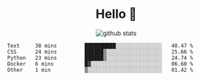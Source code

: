 <h1 align="center">Hello 👋 </h3>

<p align="center">
  <img src="https://github-readme-stats.vercel.app/api?username=syeehyn&hide=stars,prs,issues,contribs&count_private=true&hide_title=true" alt="github stats" />
</p>

<!--START_SECTION:waka-->
```text
Text     38 mins         ██████████░░░░░░░░░░░░░░░   40.47 % 
CSS      24 mins         ██████▒░░░░░░░░░░░░░░░░░░   25.66 % 
Python   23 mins         ██████▒░░░░░░░░░░░░░░░░░░   24.74 % 
Docker   6 mins          █▓░░░░░░░░░░░░░░░░░░░░░░░   06.60 % 
Other    1 min           ▒░░░░░░░░░░░░░░░░░░░░░░░░   01.42 % 
```
<!--END_SECTION:waka-->
